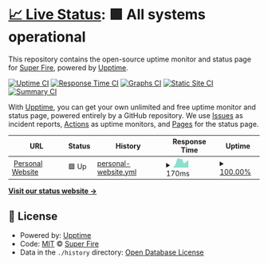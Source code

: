 # [📈 Live Status](https://status.superfi.re): <!--live status--> **🟩 All systems operational**

This repository contains the open-source uptime monitor and status page for [Super Fire](superfi.re), powered by [Upptime](https://github.com/upptime/upptime).

[![Uptime CI](https://github.com/Sup3rFire/status/workflows/Uptime%20CI/badge.svg)](https://github.com/Sup3rFire/status/actions?query=workflow%3A%22Uptime+CI%22)
[![Response Time CI](https://github.com/Sup3rFire/status/workflows/Response%20Time%20CI/badge.svg)](https://github.com/Sup3rFire/status/actions?query=workflow%3A%22Response+Time+CI%22)
[![Graphs CI](https://github.com/Sup3rFire/status/workflows/Graphs%20CI/badge.svg)](https://github.com/Sup3rFire/status/actions?query=workflow%3A%22Graphs+CI%22)
[![Static Site CI](https://github.com/Sup3rFire/status/workflows/Static%20Site%20CI/badge.svg)](https://github.com/Sup3rFire/status/actions?query=workflow%3A%22Static+Site+CI%22)
[![Summary CI](https://github.com/Sup3rFire/status/workflows/Summary%20CI/badge.svg)](https://github.com/Sup3rFire/status/actions?query=workflow%3A%22Summary+CI%22)

With [Upptime](https://upptime.js.org), you can get your own unlimited and free uptime monitor and status page, powered entirely by a GitHub repository. We use [Issues](https://github.com/Sup3rFire/status/issues) as incident reports, [Actions](https://github.com/Sup3rFire/status/actions) as uptime monitors, and [Pages](https://status.superfi.re) for the status page.

<!--start: status pages-->
<!-- This summary is generated by Upptime (https://github.com/upptime/upptime) -->
<!-- Do not edit this manually, your changes will be overwritten -->
<!-- prettier-ignore -->
| URL | Status | History | Response Time | Uptime |
| --- | ------ | ------- | ------------- | ------ |
| <img alt="" src="https://favicons.githubusercontent.com/superfi.re" height="13"> [Personal Website](https://superfi.re) | 🟩 Up | [personal-website.yml](https://github.com/Sup3rFire/status/commits/HEAD/history/personal-website.yml) | <details><summary><img alt="Response time graph" src="./graphs/personal-website/response-time-week.png" height="20"> 170ms</summary><br><a href="https://status.superfi.re/history/personal-website"><img alt="Response time 197" src="https://img.shields.io/endpoint?url=https%3A%2F%2Fraw.githubusercontent.com%2FSup3rFire%2Fstatus%2FHEAD%2Fapi%2Fpersonal-website%2Fresponse-time.json"></a><br><a href="https://status.superfi.re/history/personal-website"><img alt="24-hour response time 113" src="https://img.shields.io/endpoint?url=https%3A%2F%2Fraw.githubusercontent.com%2FSup3rFire%2Fstatus%2FHEAD%2Fapi%2Fpersonal-website%2Fresponse-time-day.json"></a><br><a href="https://status.superfi.re/history/personal-website"><img alt="7-day response time 170" src="https://img.shields.io/endpoint?url=https%3A%2F%2Fraw.githubusercontent.com%2FSup3rFire%2Fstatus%2FHEAD%2Fapi%2Fpersonal-website%2Fresponse-time-week.json"></a><br><a href="https://status.superfi.re/history/personal-website"><img alt="30-day response time 150" src="https://img.shields.io/endpoint?url=https%3A%2F%2Fraw.githubusercontent.com%2FSup3rFire%2Fstatus%2FHEAD%2Fapi%2Fpersonal-website%2Fresponse-time-month.json"></a><br><a href="https://status.superfi.re/history/personal-website"><img alt="1-year response time 197" src="https://img.shields.io/endpoint?url=https%3A%2F%2Fraw.githubusercontent.com%2FSup3rFire%2Fstatus%2FHEAD%2Fapi%2Fpersonal-website%2Fresponse-time-year.json"></a></details> | <details><summary><a href="https://status.superfi.re/history/personal-website">100.00%</a></summary><a href="https://status.superfi.re/history/personal-website"><img alt="All-time uptime 98.90%" src="https://img.shields.io/endpoint?url=https%3A%2F%2Fraw.githubusercontent.com%2FSup3rFire%2Fstatus%2FHEAD%2Fapi%2Fpersonal-website%2Fuptime.json"></a><br><a href="https://status.superfi.re/history/personal-website"><img alt="24-hour uptime 100.00%" src="https://img.shields.io/endpoint?url=https%3A%2F%2Fraw.githubusercontent.com%2FSup3rFire%2Fstatus%2FHEAD%2Fapi%2Fpersonal-website%2Fuptime-day.json"></a><br><a href="https://status.superfi.re/history/personal-website"><img alt="7-day uptime 100.00%" src="https://img.shields.io/endpoint?url=https%3A%2F%2Fraw.githubusercontent.com%2FSup3rFire%2Fstatus%2FHEAD%2Fapi%2Fpersonal-website%2Fuptime-week.json"></a><br><a href="https://status.superfi.re/history/personal-website"><img alt="30-day uptime 100.00%" src="https://img.shields.io/endpoint?url=https%3A%2F%2Fraw.githubusercontent.com%2FSup3rFire%2Fstatus%2FHEAD%2Fapi%2Fpersonal-website%2Fuptime-month.json"></a><br><a href="https://status.superfi.re/history/personal-website"><img alt="1-year uptime 98.90%" src="https://img.shields.io/endpoint?url=https%3A%2F%2Fraw.githubusercontent.com%2FSup3rFire%2Fstatus%2FHEAD%2Fapi%2Fpersonal-website%2Fuptime-year.json"></a></details>

<!--end: status pages-->

[**Visit our status website →**](https://status.superfi.re)

## 📄 License

- Powered by: [Upptime](https://github.com/upptime/upptime)
- Code: [MIT](./LICENSE) © [Super Fire](superfi.re)
- Data in the `./history` directory: [Open Database License](https://opendatacommons.org/licenses/odbl/1-0/)
